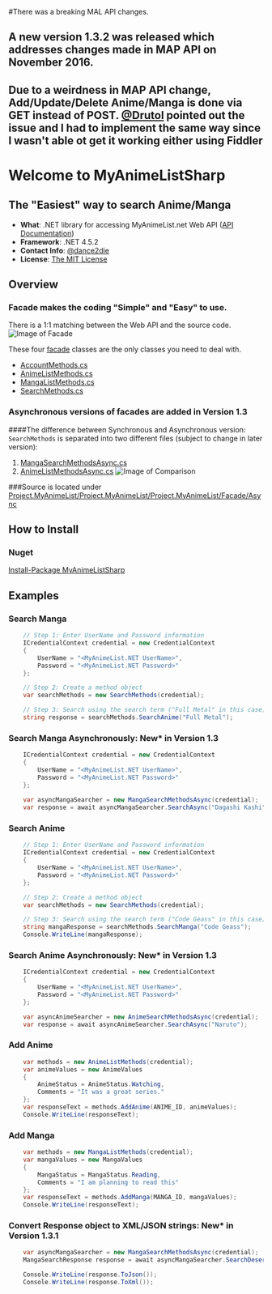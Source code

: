 #There was a breaking MAL API changes.
## A new version 1.3.2 was released which addresses changes made in MAP API on November 2016.
## Due to a weirdness in MAP API change, Add/Update/Delete Anime/Manga is done via GET instead of POST. [@Drutol](https://github.com/Drutol) pointed out the issue and I had to implement the same way since I wasn't able ot get it working either using Fiddler


# Welcome to MyAnimeListSharp
## The "Easiest" way to search Anime/Manga

* **What**: .NET library for accessing MyAnimeList.net Web API ([API Documentation](http://myanimelist.net/modules.php?go=api))
* **Framework**: .NET 4.5.2
* **Contact Info**: [@dance2die](https://twitter.com/dance2die)
* **License**: [The MIT License](http://opensource.org/licenses/MIT)


## Overview
### Facade makes the coding "Simple" and "Easy" to use.
There is a 1:1 matching between the Web API and the source code.
![Image of Facade](http://i.imgur.com/IwUvS8w.jpg)

These four [facade](https://github.com/dance2die/Project.MyAnimeList/tree/master/Project.MyAnimeList/Project.MyAnimeList/Facade) classes are the only classes you need to deal with.
* [AccountMethods.cs](https://github.com/dance2die/Project.MyAnimeList/blob/master/Project.MyAnimeList/Project.MyAnimeList/Facade/AccountMethods.cs)
* [AnimeListMethods.cs](https://github.com/dance2die/Project.MyAnimeList/blob/master/Project.MyAnimeList/Project.MyAnimeList/Facade/AnimeListMethods.cs)
* [MangaListMethods.cs](https://github.com/dance2die/Project.MyAnimeList/blob/master/Project.MyAnimeList/Project.MyAnimeList/Facade/MangaListMethods.cs)
* [SearchMethods.cs](https://github.com/dance2die/Project.MyAnimeList/blob/master/Project.MyAnimeList/Project.MyAnimeList/Facade/SearchMethods.cs)
 
### Asynchronous versions of facades are added in Version 1.3
####The difference between Synchronous and Asynchronous version:
`SearchMethods` is separated into two different files (subject to change in later version): 

1. [MangaSearchMethodsAsync.cs](https://github.com/dance2die/Project.MyAnimeList/blob/master/Project.MyAnimeList/Project.MyAnimeList/Facade/Async/MangaSearchMethodsAsync.cs)
2. [AnimeListMethodsAsync.cs](https://github.com/dance2die/Project.MyAnimeList/blob/master/Project.MyAnimeList/Project.MyAnimeList/Facade/Async/AnimeListMethodsAsync.cs)
![Image of Comparison](http://i.imgur.com/vNGVgQf.png)

###Source is located under
[Project.MyAnimeList/Project.MyAnimeList/Project.MyAnimeList/Facade/Async](https://github.com/dance2die/Project.MyAnimeList/tree/master/Project.MyAnimeList/Project.MyAnimeList/Facade/Async)


## How to Install
### Nuget
[Install-Package MyAnimeListSharp](https://www.nuget.org/packages/MyAnimeListSharp/)


## Examples
### Search Manga
```c#
	// Step 1: Enter UserName and Password information
	ICredentialContext credential = new CredentialContext
	{
		UserName = "<MyAnimeList.NET UserName>",
		Password = "<MyAnimeList.NET Password>"
	};

	// Step 2: Create a method object
	var searchMethods = new SearchMethods(credential);

	// Step 3: Search using the search term ("Full Metal" in this case)
	string response = searchMethods.SearchAnime("Full Metal");
```

### Search Manga Asynchronously: New* in Version 1.3
```c#
	ICredentialContext credential = new CredentialContext
	{
		UserName = "<MyAnimeList.NET UserName>",
		Password = "<MyAnimeList.NET Password>"
	};
	
	var asyncMangaSearcher = new MangaSearchMethodsAsync(credential);
	var response = await asyncMangaSearcher.SearchAsync("Dagashi Kashi");
```

### Search Anime
```c#
	// Step 1: Enter UserName and Password information
	ICredentialContext credential = new CredentialContext
	{
		UserName = "<MyAnimeList.NET UserName>",
		Password = "<MyAnimeList.NET Password>"
	};

	// Step 2: Create a method object
	var searchMethods = new SearchMethods(credential);

	// Step 3: Search using the search term ("Code Geass" in this case)
	string mangaResponse = searchMethods.SearchManga("Code Geass");
	Console.WriteLine(mangaResponse);
```

### Search Anime Asynchronously: New* in Version 1.3
```c#
	ICredentialContext credential = new CredentialContext
	{
		UserName = "<MyAnimeList.NET UserName>",
		Password = "<MyAnimeList.NET Password>"
	};

	var asyncAnimeSearcher = new AnimeSearchMethodsAsync(credential);
	var response = await asyncAnimeSearcher.SearchAsync("Naruto");
```


### Add Anime
```c#
	var methods = new AnimeListMethods(credential);
	var animeValues = new AnimeValues
	{
		AnimeStatus = AnimeStatus.Watching,
		Comments = "It was a great series."
	};
	var responseText = methods.AddAnime(ANIME_ID, animeValues);
	Console.WriteLine(responseText);
```

### Add Manga
```c#
	var methods = new MangaListMethods(credential);
	var mangaValues = new MangaValues
	{
		MangaStatus = MangaStatus.Reading,
		Comments = "I am planning to read this"
	};
	var responseText = methods.AddManga(MANGA_ID, mangaValues);
	Console.WriteLine(responseText);
```


### Convert Response object to XML/JSON strings: New* in Version 1.3.1
```c#
	var asyncMangaSearcher = new MangaSearchMethodsAsync(credential);
	MangaSearchResponse response = await asyncMangaSearcher.SearchDeserializedAsync("Dagashi Kashi");

	Console.WriteLine(response.ToJson());
	Console.WriteLine(response.ToXml());
```
